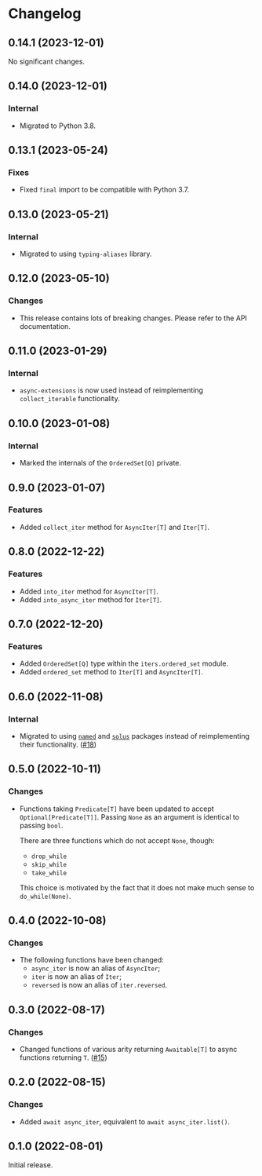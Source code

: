 # Changelog

<!-- changelogging: start -->

## 0.14.1 (2023-12-01)

No significant changes.

## 0.14.0 (2023-12-01)

### Internal

- Migrated to Python 3.8.

## 0.13.1 (2023-05-24)

### Fixes

- Fixed `final` import to be compatible with Python 3.7.

## 0.13.0 (2023-05-21)

### Internal

- Migrated to using `typing-aliases` library.

## 0.12.0 (2023-05-10)

### Changes

- This release contains lots of breaking changes. Please refer to the API documentation.

## 0.11.0 (2023-01-29)

### Internal

- `async-extensions` is now used instead of reimplementing `collect_iterable` functionality.

## 0.10.0 (2023-01-08)

### Internal

- Marked the internals of the `OrderedSet[Q]` private.

## 0.9.0 (2023-01-07)

### Features

- Added `collect_iter` method for `AsyncIter[T]` and `Iter[T]`.

## 0.8.0 (2022-12-22)

### Features

- Added `into_iter` method for `AsyncIter[T]`.
- Added `into_async_iter` method for `Iter[T]`.

## 0.7.0 (2022-12-20)

### Features

- Added `OrderedSet[Q]` type within the `iters.ordered_set` module.
- Added `ordered_set` method to `Iter[T]` and `AsyncIter[T]`.

## 0.6.0 (2022-11-08)

### Internal

- Migrated to using [`named`](https://github.com/nekitdev/named) and
  [`solus`](https://github.com/nekitdev/solus) packages instead of
  reimplementing their functionality. ([#18](https://github.com/nekitdev/iters/pull/18))

## 0.5.0 (2022-10-11)

### Changes

- Functions taking `Predicate[T]` have been updated to accept `Optional[Predicate[T]]`.
  Passing `None` as an argument is identical to passing `bool`.

  There are three functions which do not accept `None`, though:
  - `drop_while`
  - `skip_while`
  - `take_while`

  This choice is motivated by the fact that it does not make much sense to `do_while(None)`.

## 0.4.0 (2022-10-08)

### Changes

- The following functions have been changed:
  - `async_iter` is now an alias of `AsyncIter`;
  - `iter` is now an alias of `Iter`;
  - `reversed` is now an alias of `iter.reversed`.

## 0.3.0 (2022-08-17)

### Changes

- Changed functions of various arity returning `Awaitable[T]` to async functions returning `T`.
  ([#15](https://github.com/nekitdev/iters/pull/15))

## 0.2.0 (2022-08-15)

### Changes

- Added `await async_iter`, equivalent to `await async_iter.list()`.

## 0.1.0 (2022-08-01)

Initial release.
